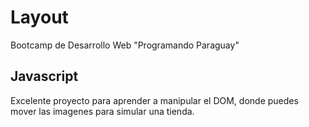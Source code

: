 # Layout
Bootcamp de Desarrollo Web "Programando Paraguay"

## Javascript
Excelente proyecto para aprender a manipular el DOM, donde puedes mover las imagenes para simular una tienda.
